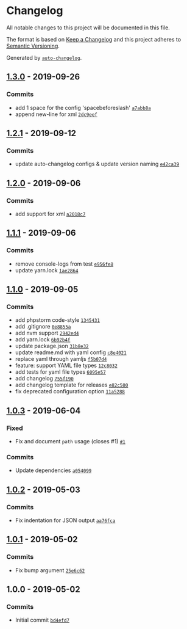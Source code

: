# Changelog

All notable changes to this project will be documented in this file.

The format is based on [Keep a Changelog](https://keepachangelog.com/en/1.0.0/)
and this project adheres to [Semantic Versioning](https://semver.org/spec/v2.0.0.html).

Generated by [`auto-changelog`](https://github.com/CookPete/auto-changelog).

## [1.3.0](https://github.com/semabit/release-it-bumper/compare/1.2.1...1.3.0) - 2019-09-26

### Commits

- add 1 space for the config 'spacebeforeslash' [`a7abb8a`](https://github.com/semabit/release-it-bumper/commit/a7abb8a8b31837dfc3b9899041c0c5853d591cee)
- append new-line for xml [`2dc9eef`](https://github.com/semabit/release-it-bumper/commit/2dc9eef76bd806a036abfc9991bd021a1a2e603c)

## [1.2.1](https://github.com/semabit/release-it-bumper/compare/1.2.0...1.2.1) - 2019-09-12

### Commits

- update auto-changelog configs & update version naming [`e42ca39`](https://github.com/semabit/release-it-bumper/commit/e42ca399674c9c59d1d0759ced7e3b46e13b763e)

## [1.2.0](https://github.com/semabit/release-it-bumper/compare/1.1.1...1.2.0) - 2019-09-06

### Commits

- add support for xml [`a2018c7`](https://github.com/semabit/release-it-bumper/commit/a2018c7d6466dffe076a6d924ae8a964f2b38505)

## [1.1.1](https://github.com/semabit/release-it-bumper/compare/1.1.0...1.1.1) - 2019-09-06

### Commits

- remove console-logs from test [`e956fe8`](https://github.com/semabit/release-it-bumper/commit/e956fe8626f31952040b4123a0aa79262831e472)
- update yarn.lock [`1ae2864`](https://github.com/semabit/release-it-bumper/commit/1ae28642d53e843a597a203e15cf36cd05be135a)

## [1.1.0](https://github.com/semabit/release-it-bumper/compare/1.0.3...1.1.0) - 2019-09-05

### Commits

- add phpstorm code-style [`1345431`](https://github.com/semabit/release-it-bumper/commit/1345431ff53beb4d343034d4ede0043ce1790c7e)
- add .gitignore [`0e8855a`](https://github.com/semabit/release-it-bumper/commit/0e8855a6fa36aa954144c615648ad9a1a9a423b1)
- add nvm support [`2942ed4`](https://github.com/semabit/release-it-bumper/commit/2942ed44eab1f757baff731e348f75eb068fa289)
- add yarn.lock [`6b92b4f`](https://github.com/semabit/release-it-bumper/commit/6b92b4f7c0c8f695d9eca9575cc7a87867a1e3ae)
- update package.json [`31b8e32`](https://github.com/semabit/release-it-bumper/commit/31b8e32961197a3a0503428ba8ccee5a3963d032)
- update readme.md with yaml config [`c8e4021`](https://github.com/semabit/release-it-bumper/commit/c8e4021adf28614612afd4f03d68060a46ff3707)
- replace yaml through yamljs [`f5b07d4`](https://github.com/semabit/release-it-bumper/commit/f5b07d408b7ec9f4e72ded6819a9e819d104f982)
- feature: support YAML file types [`12c8032`](https://github.com/semabit/release-it-bumper/commit/12c80329628ab0d7c04e82f754ef32dfd3b652f8)
- add tests for yaml file types [`6095e57`](https://github.com/semabit/release-it-bumper/commit/6095e57e2966b16314cd9e821189fb20e67a9400)
- add changelog [`755f190`](https://github.com/semabit/release-it-bumper/commit/755f190297aac4519bc23a898b205f81627f7082)
- add changelog template for releases [`e82c500`](https://github.com/semabit/release-it-bumper/commit/e82c5009713ed3a286b4978d6a1e2ca16d843f25)
- fix deprecated configuration option [`11a5288`](https://github.com/semabit/release-it-bumper/commit/11a5288fae33f29ecb3b38a33d99b61fa8205603)

## [1.0.3](https://github.com/semabit/release-it-bumper/compare/1.0.2...1.0.3) - 2019-06-04

### Fixed

- Fix and document `path` usage (closes #1) [`#1`](https://github.com/semabit/release-it-bumper/issues/1)

### Commits

- Update dependencies [`a054099`](https://github.com/semabit/release-it-bumper/commit/a0540995c97b831603fb9fa3c061e0fca866c415)

## [1.0.2](https://github.com/semabit/release-it-bumper/compare/1.0.1...1.0.2) - 2019-05-03

### Commits

- Fix indentation for JSON output [`aa76fca`](https://github.com/semabit/release-it-bumper/commit/aa76fca31b44a1f5302b0d5c02dfd91346ef01c6)

## [1.0.1](https://github.com/semabit/release-it-bumper/compare/1.0.0...1.0.1) - 2019-05-02

### Commits

- Fix bump argument [`25e6c62`](https://github.com/semabit/release-it-bumper/commit/25e6c6276e7ea97f4f0cf443a826527b277b70f2)

## 1.0.0 - 2019-05-02

### Commits

- Initial commit [`bd4efd7`](https://github.com/semabit/release-it-bumper/commit/bd4efd72a9ba7bf566e212d8e75b2ade3b92c3dc)
